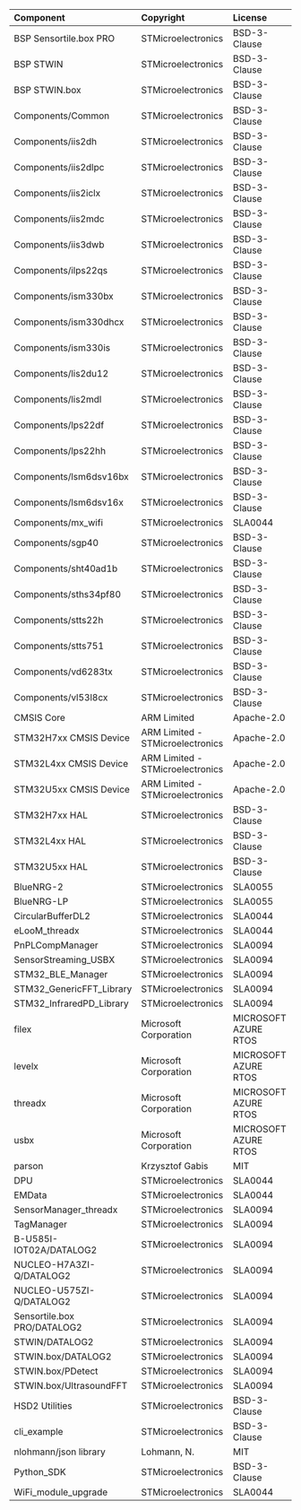 | Component                     | Copyright            				| License   			|
|:---------                     |:-------              				|:----------			|
| BSP Sensortile.box PRO	  	| STMicroelectronics				| BSD-3-Clause			|
| BSP STWIN					  	| STMicroelectronics				| BSD-3-Clause			|
| BSP STWIN.box				  	| STMicroelectronics				| BSD-3-Clause			|
| Components/Common			  	| STMicroelectronics				| BSD-3-Clause	        |
| Components/iis2dh				| STMicroelectronics				| BSD-3-Clause	        |
| Components/iis2dlpc			| STMicroelectronics				| BSD-3-Clause	        |
| Components/iis2iclx			| STMicroelectronics				| BSD-3-Clause	        |
| Components/iis2mdc			| STMicroelectronics				| BSD-3-Clause	        |
| Components/iis3dwb       		| STMicroelectronics				| BSD-3-Clause	        |
| Components/ilps22qs			| STMicroelectronics				| BSD-3-Clause	        |
| Components/ism330bx      		| STMicroelectronics				| BSD-3-Clause	        |
| Components/ism330dhcx    		| STMicroelectronics				| BSD-3-Clause	        |
| Components/ism330is      		| STMicroelectronics				| BSD-3-Clause	        |
| Components/lis2du12	    	| STMicroelectronics				| BSD-3-Clause	        |
| Components/lis2mdl	    	| STMicroelectronics				| BSD-3-Clause	        |
| Components/lps22df	    	| STMicroelectronics				| BSD-3-Clause	        |
| Components/lps22hh	    	| STMicroelectronics				| BSD-3-Clause	        |
| Components/lsm6dsv16bx   		| STMicroelectronics				| BSD-3-Clause	        |
| Components/lsm6dsv16x    		| STMicroelectronics				| BSD-3-Clause        	|
| Components/mx_wifi			| STMicroelectronics				| SLA0044	        	|
| Components/sgp40				| STMicroelectronics				| BSD-3-Clause	        |
| Components/sht40ad1b			| STMicroelectronics				| BSD-3-Clause	        |
| Components/sths34pf80			| STMicroelectronics				| BSD-3-Clause	        |
| Components/stts22h			| STMicroelectronics				| BSD-3-Clause	        |
| Components/stts751			| STMicroelectronics				| BSD-3-Clause	        |
| Components/vd6283tx			| STMicroelectronics				| BSD-3-Clause	        |
| Components/vl53l8cx			| STMicroelectronics				| BSD-3-Clause	        |
| CMSIS	Core					| ARM Limited						| Apache-2.0	        |
| STM32H7xx CMSIS Device		| ARM Limited - STMicroelectronics	| Apache-2.0	        |
| STM32L4xx CMSIS Device		| ARM Limited - STMicroelectronics	| Apache-2.0	        |
| STM32U5xx CMSIS Device		| ARM Limited - STMicroelectronics	| Apache-2.0	        |
| STM32H7xx HAL				  	| STMicroelectronics				| BSD-3-Clause	        |
| STM32L4xx HAL				  	| STMicroelectronics				| BSD-3-Clause	        |
| STM32U5xx HAL				  	| STMicroelectronics				| BSD-3-Clause	        |
| BlueNRG-2					  	| STMicroelectronics				| SLA0055	            |
| BlueNRG-LP				  	| STMicroelectronics				| SLA0055	            |
| CircularBufferDL2				| STMicroelectronics				| SLA0044	            |
| eLooM_threadx					| STMicroelectronics				| SLA0044	            |
| PnPLCompManager		      	| STMicroelectronics				| SLA0094	            |
| SensorStreaming_USBX			| STMicroelectronics				| SLA0094	            |
| STM32_BLE_Manager				| STMicroelectronics				| SLA0094	            |
| STM32_GenericFFT_Library		| STMicroelectronics				| SLA0094	            |
| STM32_InfraredPD_Library		| STMicroelectronics				| SLA0094	            |
| filex							| Microsoft Corporation				| MICROSOFT AZURE RTOS	|
| levelx						| Microsoft Corporation				| MICROSOFT AZURE RTOS	|
| threadx 						| Microsoft Corporation				| MICROSOFT AZURE RTOS	|
| usbx							| Microsoft Corporation				| MICROSOFT AZURE RTOS	|
| parson	                 	| Krzysztof Gabis		   			| MIT	                |
| DPU							| STMicroelectronics				| SLA0044	            |
| EMData				      	| STMicroelectronics				| SLA0044	            |
| SensorManager_threadx  		| STMicroelectronics				| SLA0094	            |
| TagManager			      	| STMicroelectronics				| SLA0094	            |
| B-U585I-IOT02A/DATALOG2	  	| STMicroelectronics				| SLA0094	            |
| NUCLEO-H7A3ZI-Q/DATALOG2	  	| STMicroelectronics				| SLA0094	            |
| NUCLEO-U575ZI-Q/DATALOG2	  	| STMicroelectronics				| SLA0094	            |
| Sensortile.box PRO/DATALOG2  	| STMicroelectronics				| SLA0094	            |
| STWIN/DATALOG2			  	| STMicroelectronics				| SLA0094	            |
| STWIN.box/DATALOG2		  	| STMicroelectronics				| SLA0094	            |
| STWIN.box/PDetect				| STMicroelectronics				| SLA0094	            |
| STWIN.box/UltrasoundFFT	  	| STMicroelectronics				| SLA0094	            |
| HSD2 Utilities				| STMicroelectronics				| BSD-3-Clause	        |
| cli_example               	| STMicroelectronics				| BSD-3-Clause	        |
| nlohmann/json library			| Lohmann, N. 						| MIT	                |
| Python_SDK					| STMicroelectronics				| BSD-3-Clause	        |
| WiFi_module_upgrade			| STMicroelectronics				| SLA0044				|

